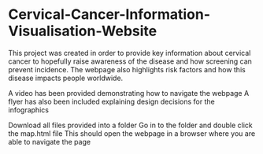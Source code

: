 # Cervical-Cancer-Information-Visualisation-Website
This project was created in order to provide key information about cervical cancer to hopefully raise awareness of the disease and how screening can prevent incidence. The webpage also highlights risk factors and how this disease impacts people worldwide.

A video has been provided demonstrating how to navigate the webpage
A flyer has also been included explaining design decisions for the infographics

Download all files provided into a folder 
Go in to the folder and double click the map.html file
This should open the webpage in a browser where you are able to navigate the page
